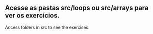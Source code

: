 ## Acesse as pastas src/loops ou src/arrays para ver os exercícios. <br>
Access folders in src to see the exercises.


